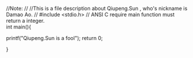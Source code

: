 //Note:
//
//This is a file description about Qiupeng.Sun , who's nickname is Damao Ao.
//
#include <stdio.h>
// ANSI C require main function must return a integer.  
int main(){

printf("Qiupeng.Sun is a fool");
return 0;

}
